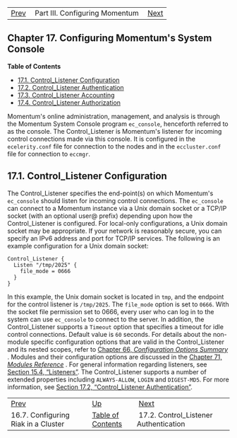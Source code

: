 |     |     |     |
| --- | --- | --- |
| [Prev](cluster.riak.configuration)  | Part III. Configuring Momentum |  [Next](control_auth) |
## Chapter 17. Configuring Momentum's System Console
**Table of Contents**

* [17.1\. Control_Listener Configuration](control_listener#control_listener.config)
* [17.2\. Control_Listener Authentication](control_auth)
* [17.3\. Control_Listener Accounting](control_acct)
* [17.4\. Control_Listener Authorization](control_authz)

Momentum's online administration, management, and analysis is through the Momentum System Console program `ec_console`, henceforth referred to as the console. The Control_Listener is Momentum's listener for incoming control connections made via this console. It is configured in the `ecelerity.conf` file for connection to the nodes and in the `eccluster.conf` file for connection to `eccmgr`.
## 17.1. Control_Listener Configuration
The Control_Listener specifies the end-point(s) on which Momentum's `ec_console` should listen for incoming control connections. The `ec_console` can connect to a Momentum instance via a Unix domain socket or a TCP/IP socket (with an optional user@ prefix) depending upon how the Control_Listener is configured. For local-only configurations, a Unix domain socket may be appropriate. If your network is reasonably secure, you can specify an IPv6 address and port for TCP/IP services.
The following is an example configuration for a Unix domain socket:
```
Control_Listener {
  Listen "/tmp/2025" {
    file_mode = 0666
  }
}
```
In this example, the Unix domain socket is located in `tmp`, and the endpoint for the control listener is `/tmp/2025`. The `file_mode` option is set to `0666`. With the socket file permission set to 0666, every user who can log in to the system can use `ec_console` to connect to the server.
In addition, the Control_Listener supports a `Timeout` option that specifies a timeout for idle control connections. Default value is `60` seconds.
For details about the non-module specific configuration options that are valid in the Control_Listener and its nested scopes, refer to [Chapter 66, *Configuration Options Summary*](config.options.summary "Chapter 66. Configuration Options Summary") .
Modules and their configuration options are discussed in the [Chapter 71, *Modules Reference*](modules "Chapter 71. Modules Reference") .
For general information regarding listeners, see [Section 15.4, “Listeners”](listeners "15.4. Listeners").
The Control_Listener supports a number of extended properties including `ALWAYS-ALLOW`, `LOGIN` and `DIGEST-MD5`. For more information, see [Section 17.2, “Control_Listener Authentication”](control_auth "17.2. Control_Listener Authentication").

|     |     |     |
| --- | --- | --- |
| [Prev](cluster.riak.configuration)  | [Up](p.configuration) |  [Next](control_auth) |
| 16.7. Configuring Riak in a Cluster  | [Table of Contents](index) |  17.2. Control_Listener Authentication |
